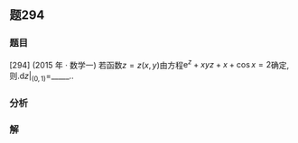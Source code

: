 ## 题294
### 题目
[294] (2015 年 · 数学一) 若函数$z = z( {x, y})$由方程${\mathrm{e}}^{z} + {xyz} + x + \cos x = 2$确定,则${. \mathrm{d}z| }_{( 0,1) } =$_____.. 
### 分析

### 解